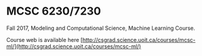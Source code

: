 # MCSC 6230/7230

Fall 2017, Modeling and Computational Science, Machine Learning Course.

Course web is available here [http://csgrad.science.uoit.ca/courses/mcsc-ml/](http://csgrad.science.uoit.ca/courses/mcsc-ml/)
